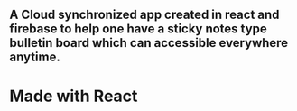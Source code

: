 ## A Cloud synchronized app created in react  and firebase to help one have a sticky notes type bulletin board which can accessible everywhere anytime.



# Made with React
